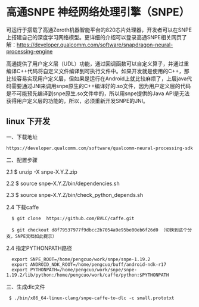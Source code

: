 # 高通SNPE 神经网络处理引擎（SNPE）

可运行于搭载了高通Zeroth机器智能平台的820芯片处理器，开发者可以在SNPE上搭建自己的深度学习网络模型。更详细的介绍可以登录高通SNPE相关网页了解：https://developer.qualcomm.com/software/snapdragon-neural-processing-engine

高通提供了用户定义层（UDL）功能，通过回调函数可以自定义算子，并通过重编译C++代码将自定义文件编译到可执行文件中。如果开发就是使用的C++，那比较容易实现用户定义层，但如果是运行在Android上就比较麻烦了，上层java代码需要通过JNI来调用snpe原生的C++编译好的.so文件，因为用户定义层的代码是不可能预先编译到snpe原生.so文件中的，所以用snpe提供的Java
 API是无法获得用户定义层的功能的，所以，必须重新开发SNPE的JNI。


## linux 下开发

一、下载地址

    https://developer.qualcomm.com/software/qualcomm-neural-processing-sdk

二、配置步骤

   2.1  $ unzip -X snpe-X.Y.Z.zip

   2.2  $ source snpe-X.Y.Z/bin/dependencies.sh

   2.3  $ source snpe-X.Y.Z/bin/check_python_depends.sh

   2.4 下载caffe

      $ git clone  https://github.com/BVLC/caffe.git

      $ git checkout d8f79537977f9dbcc2b7054a9e95be00eb6f26d0 （切换到这个分支，SNPE文档如此提示）

   2.4 指定PYTHONPATH路径

      export SNPE_ROOT=/home/pengcuo/work/snpe/snpe-1.19.2
      export ANDROID_NDK_ROOT=/home/pengcuo/buff/android-ndk-r17
      export PYTHONPATH=/home/pengcuo/work/snpe/snpe-1.19.2/lib/python:/home/pengcuo/work/caffe/python:$PYTHONPATH

三、生成dlc文件

     $ ./bin/x86_64-linux-clang/snpe-caffe-to-dlc -c small.prototxt

